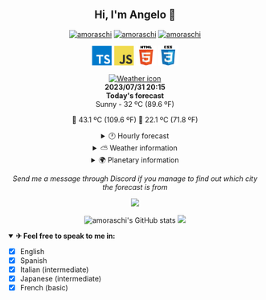 <h2 align="center">Hi, I'm Angelo 👋</h2>

<p align="center">
  <a href="https://github.com/amoraschi"><img src="https://img.shields.io/badge/DISCORD-amoraschi-7289da?style=for-the-badge" alt="amoraschi"></a>
  <a href="https://github.com/amoraschi"><img src="https://hits.sh/github.com/amoraschi.svg?style=for-the-badge" alt="amoraschi"></a>
  <a href="https://github.com/amoraschi"><img src="https://img.shields.io/static/v1?label=Currently%20learning&message=react | typescript&color=blue&style=for-the-badge" alt="amoraschi" href=""></a>
</p>

<p align="center">
  <img src="https://raw.githubusercontent.com/devicons/devicon/master/icons/typescript/typescript-original.svg" alt="typescript" width="40" height="40"/>
  <img src="https://raw.githubusercontent.com/devicons/devicon/master/icons/javascript/javascript-original.svg" alt="javascript" width="40" height="40"/>
  <img src="https://raw.githubusercontent.com/devicons/devicon/master/icons/html5/html5-original-wordmark.svg" alt="html5" width="40" height="40"/>
  <img src="https://raw.githubusercontent.com/devicons/devicon/master/icons/css3/css3-original-wordmark.svg" alt="css3" width="40" height="40"/>
</p>

<!-- WEATHER -->
<p align="center">
  <a href="https://www.weatherapi.com/" target="_blank">
    <img src="https://cdn.weatherapi.com/weather/64x64/day/113.png" alt="Weather icon">
  </a>
  <br />
  <strong>2023/07/31 20:15</strong>
  <br />
  <strong>Today's forecast</strong>
  <br />
  Sunny - 32 ºC (89.6 ºF)
  <p align="center">🔼 43.1 ºC (109.6 ºF) 🔽 22.1 ºC (71.8 ºF)</p>
  <details align="center">
    <summary>🕐 Hourly forecast</summary>
    <table align="center">
      <thead>
        <tr>
          <th>20:00</th>
          <th>21:00</th>
          <th>22:00</th>
          <th>23:00</th>
        </tr>
      </thead>
      <tbody>
        <tr>
          <td><img src="https://cdn.weatherapi.com/weather/64x64/day/113.png" alt="Weather icon"><br />Sunny<br />27.3 ºC (81.1 ºF)</td>
          <td><img src="https://cdn.weatherapi.com/weather/64x64/day/113.png" alt="Weather icon"><br />Sunny<br />25.4 ºC (77.7 ºF)</td>
          <td><img src="https://cdn.weatherapi.com/weather/64x64/night/113.png" alt="Weather icon"><br />Clear<br />24.7 ºC (76.5 ºF)</td>
          <td><img src="https://cdn.weatherapi.com/weather/64x64/night/113.png" alt="Weather icon"><br />Clear<br />24.6 ºC (76.3 ºF)</td>
        </tr>
      </tbody>
    </table>
    <a href="https://www.weatherapi.com/" target="_blank">
      <img src="https://raw.githubusercontent.com/amoraschi/amoraschi/master/data/hourly.png" alt="Hourly forecast">
    </a>
  </details>
  <details align="center">
    <summary>⛅ Weather information</summary>
    <p align="center">
      Wind - SW 31 km/h (19.2 miles/h)
      <br />
      Precipitation - 0 mm (0 in)
      <br />
      Visibility - 10 km (6 miles)
      <br />
      Humidity - 26%
      <br />
      UV Index - 7 (High)
    </p>
  </details>
  <details align="center">
    <summary>🌍 Planetary information</summary>
    <p align="center">
      Sunrise - 07:27 AM
      <br />
      Sunset - 09:33 PM
      <br />
      Moon phase - Waxing Gibbous
      <br />
      Moon illumination - 95%
    </p>
  </details>
</p>
<!-- WEATHER END -->

<p align="center"><em>Send me a message through Discord if you manage to find out which city the forecast is from</em></p>

<p align="center">
  <img src="https://discord.c99.nl/widget/theme-2/329599889174691841.png">
</p>

<p align="center">
  <img src="https://github-readme-stats.vercel.app/api?username=amoraschi&show_icons=true&hide=&count_private=true&title_color=0891b2&text_color=ffffff&icon_color=0891b2&bg_color=1c1917&hide_border=true&show_icons=true" alt="amoraschi's GitHub stats" width="420px"/>
  <img src="https://github-readme-streak-stats.herokuapp.com/?user=amoraschi&stroke=ffffff&background=1c1917&ring=0891b2&fire=0891b2&currStreakNum=ffffff&currStreakLabel=0891b2&sideNums=ffffff&sideLabels=ffffff&dates=ffffff&hide_border=true" width="420px"/>
</p>

<details open>
  <summary><strong>✈ Feel free to speak to me in:</strong></summary>

  - [x] English
  - [x] Spanish
  - [x] Italian (intermediate)
  - [x] Japanese (intermediate)
  - [x] French (basic)
</details>
